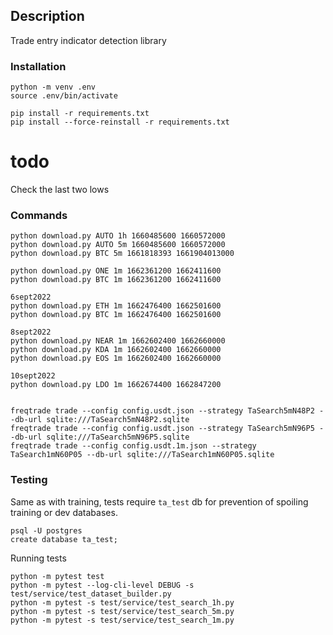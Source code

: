 ## Description

Trade entry indicator detection library 

### Installation

```
python -m venv .env
source .env/bin/activate

pip install -r requirements.txt
pip install --force-reinstall -r requirements.txt
```

# todo 
Check the last two lows 



### Commands

```
python download.py AUTO 1h 1660485600 1660572000
python download.py AUTO 5m 1660485600 1660572000
python download.py BTC 5m 1661818393 1661904013000

python download.py ONE 1m 1662361200 1662411600
python download.py BTC 1m 1662361200 1662411600

6sept2022
python download.py ETH 1m 1662476400 1662501600
python download.py BTC 1m 1662476400 1662501600

8sept2022
python download.py NEAR 1m 1662602400 1662660000
python download.py KDA 1m 1662602400 1662660000
python download.py EOS 1m 1662602400 1662660000

10sept2022
python download.py LDO 1m 1662674400 1662847200
```

```

freqtrade trade --config config.usdt.json --strategy TaSearch5mN48P2 --db-url sqlite:///TaSearch5mN48P2.sqlite
freqtrade trade --config config.usdt.json --strategy TaSearch5mN96P5 --db-url sqlite:///TaSearch5mN96P5.sqlite
freqtrade trade --config config.usdt.1m.json --strategy TaSearch1mN60P05 --db-url sqlite:///TaSearch1mN60P05.sqlite
```

### Testing

Same as with training, tests require `ta_test` db for prevention of spoiling training or dev databases.

```
psql -U postgres
create database ta_test;
``` 

Running tests

```
python -m pytest test
python -m pytest --log-cli-level DEBUG -s test/service/test_dataset_builder.py
python -m pytest -s test/service/test_search_1h.py
python -m pytest -s test/service/test_search_5m.py
python -m pytest -s test/service/test_search_1m.py

```